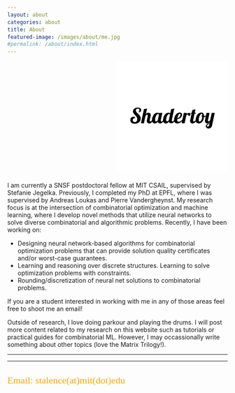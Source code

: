 ```yaml
---
layout: about
categories: about
title: About
featured-image: /images/about/me.jpg
#permalink: /about/index.html
---
```

<div style="font-size: 24px;float:center; position: relative; left: 250px">
 <a href="https://twitter.com/AspectStalence" class="fa fa-twitter fa-2x" ></a>   <a href="https://scholar.google.com/citations?user=CRLG9UcAAAAJ&hl=el" class="ai ai-google-scholar-square fa-2x"></a>   <a href="https://github.com/Stalence" class="fa fa-github fa-2x"></a> <a href="https://www.shadertoy.com/user/Aspect"><img src="/images/icons/logo-removebg-preview.png" class="shadertoy"></a> 
  </div>
<p>I am currently a SNSF postdoctoral fellow at MIT CSAIL, supervised by Stefanie Jegelka. Previously, I completed my PhD  at EPFL, where I was supervised by Andreas Loukas and Pierre Vandergheynst.
My research focus is at the intersection of combinatorial optimization and machine learning, where I develop novel methods that utilize neural networks to solve diverse combinatorial and algorithmic problems.
Recently, I have been working on:</p>
<ul>
  <li>Designing neural network-based algorithms for combinatorial optimization problems that can provide solution quality certificates and/or worst-case guarantees.</li>
  <li>Learning and reasoning over discrete structures. Learning to solve optimization problems with constraints.</li>
  <li>Rounding/discretization of neural net solutions to combinatorial problems. </li>
</ul>
<p>If you are a student interested in working with me in any of those areas feel free to shoot me an email!</p>

<p>Outside of research, I love doing parkour and playing the drums. I will post more content related to my research on this website such as tutorials or practical
    guides for combinatorial ML. However, I may occassionally write something about other topics (love the Matrix Trilogy!).</p>
<hr />


<hr>
  <h2 style="color:rgb(255, 166, 0); font-family:Calibri;font-size: 22px;font-weight:100;">Email: stalence(at)mit(dot)edu</h2>


[1]: https://www.youtube.com/watch?v=gThasSb2Lxg